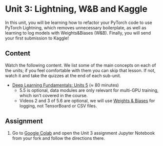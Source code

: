 # Unit 3: Lightning, W&B and Kaggle

In this unit, you will be learning how to refactor your PyTorch code to use PyTorch Lightning, which removes unnecessary boilerplate, as well as learning to log models with Weights&Biases (W&B). Finally, you will send your first submission to Kaggle!


## Content

Watch the following content. We list some of the main concepts on each of the units; if you feel comfortable with them you can skip that lesson. If not, watch it and take the quizzes at the end of each sub-unit.

- [Deep Learning Fundamentals: Units 5](https://lightning.ai/courses/deep-learning-fundamentals/overview-organizing-your-code-with-pytorch-lightning/) (≈ 80 minutes)
  - 5.5 is optional, data modules are only relevant for multi-GPU training, which isn't covered in the course.
  - Videos 2 and 3 of 5.6 are optional, we will use [Weights & Biases](https://wandb.ai/) for logging, not TensorBoard or CSV files.
 
 ## Assignment
    
1. Go to [Google Colab](https://colab.research.google.com/notebook) and open the Unit 3 assignment Jupyter Notebook from your fork and follow the directions there.

